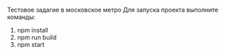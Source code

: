 Тестовое задагие в московское метро
Для запуска проекта выполните команды:
1. npm install
2. npm run build
3. npm start
